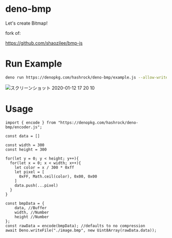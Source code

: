 # deno-bmp

Let's create Bitmap!

fork of:

https://github.com/shaozilee/bmp-js

# Run Example

```sh
deno run https://denopkg.com/hashrock/deno-bmp/example.js --allow-write
```

![スクリーンショット 2020-01-12 17 20 10](https://user-images.githubusercontent.com/3132889/72216145-8e5fd880-3560-11ea-94a8-8686bada0ea5.png)

# Usage

```
import { encode } from "https://denopkg.com/hashrock/deno-bmp/encoder.js";

const data = []

const width = 300
const height = 300

for(let y = 0; y < height; y++){
  for(let x = 0; x < width; x++){
    let color = x / 300 * 0xff
    let pixel = [
      0xFF, Math.ceil(color), 0x00, 0x00
    ]
    data.push(...pixel)
  }
}

const bmpData = {
    data, //Buffer
    width, //Number
    height //Number
};
const rawData = encode(bmpData); //defaults to no compression
await Deno.writeFile("./image.bmp", new Uint8Array(rawData.data));

```

